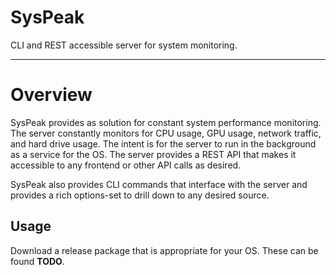 # SysPeak

CLI and REST accessible server for system monitoring.

***

# Overview

SysPeak provides as solution for constant system performance monitoring. The server constantly monitors for CPU usage, GPU usage,
network traffic, and hard drive usage. The intent is for the server to run in the background as a service for the OS.
The server provides a REST API that makes it accessible to any frontend or other API calls as desired.

SysPeak also provides CLI commands that interface with the server and provides a rich options-set to drill down to any
desired source.

## Usage

Download a release package that is appropriate for your OS. These can be found **TODO**.